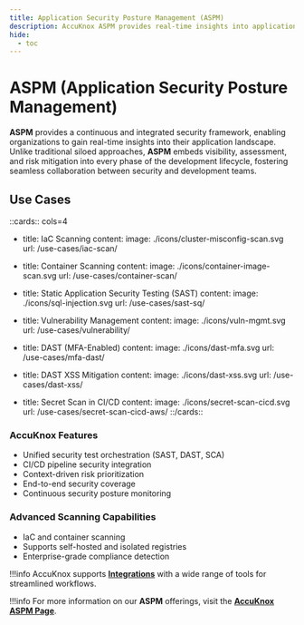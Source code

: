 ```yaml
---
title: Application Security Posture Management (ASPM)
description: AccuKnox ASPM provides real-time insights into application security, integrating visibility and risk mitigation into the development lifecycle.
hide:
  - toc
---
```


<style>
  .nt-card-title{
    text-align: center;
  }

  .nt-card-img img{
    color: #00025;
  }
</style>

# ASPM (Application Security Posture Management)

**ASPM** provides a continuous and integrated security framework, enabling organizations to gain real-time insights into their application landscape. Unlike traditional siloed approaches, **ASPM** embeds visibility, assessment, and risk mitigation into every phase of the development lifecycle, fostering seamless collaboration between security and development teams.

## **Use Cases**

::cards:: cols=4

- title: IaC Scanning
  content:
  image: ./icons/cluster-misconfig-scan.svg
  url: /use-cases/iac-scan/

- title: Container Scanning
  content:
  image: ./icons/container-image-scan.svg
  url: /use-cases/container-scan/

- title: Static Application Security Testing (SAST)
  content:
  image: ./icons/sql-injection.svg
  url: /use-cases/sast-sq/

- title: Vulnerability Management
  content:
  image: ./icons/vuln-mgmt.svg
  url: /use-cases/vulnerability/

- title: DAST (MFA-Enabled)
  content:
  image: ./icons/dast-mfa.svg
  url: /use-cases/mfa-dast/

- title: DAST XSS Mitigation
  content:
  image: ./icons/dast-xss.svg
  url: /use-cases/dast-xss/

- title: Secret Scan in CI/CD
  content:
  image: ./icons/secret-scan-cicd.svg
  url: /use-cases/secret-scan-cicd-aws/
  ::/cards::

### **AccuKnox Features**

- Unified security test orchestration (SAST, DAST, SCA)
- CI/CD pipeline security integration
- Context-driven risk prioritization
- End-to-end security coverage
- Continuous security posture monitoring

### **Advanced Scanning Capabilities**

- IaC and container scanning
- Supports self-hosted and isolated registries
- Enterprise-grade compliance detection

!!!info
AccuKnox supports [**Integrations**](https://help.accuknox.com/integrations/jenkins-dast/ "https://help.accuknox.com/integrations/jenkins-dast/") with a wide range of tools for streamlined workflows.

!!!info
For more information on our **ASPM** offerings, visit the [**AccuKnox ASPM Page**](https://www.accuknox.com/products/aspm "https://www.accuknox.com/products/aspm").

